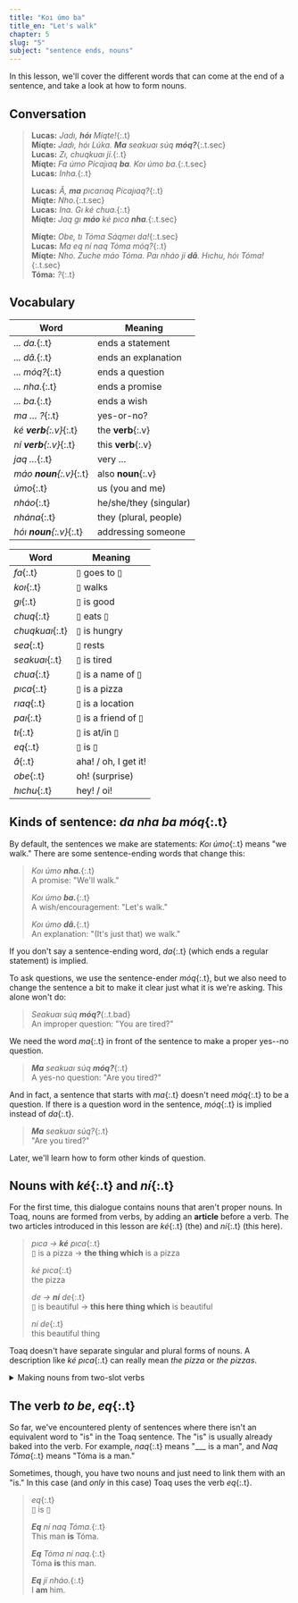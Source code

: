 ```yaml
---
title: "Koı úmo ba"
title_en: "Let's walk"
chapter: 5
slug: "5"
subject: "sentence ends, nouns"
---
```


In this lesson, we'll cover the different words that can come at the end of a sentence, and take a look at how to form nouns.

## Conversation

> **Lucas:** _Jadı, **hóı** Míqte!_{:.t} \
> **Míqte:** _Jadı, hóı Lúka. **Ma** seakuaı súq **móq?**_{:.t.sec} \
> **Lucas:** _Zı, chuqkuaı jí._{:.t} \
> **Míqte:** _Fa úmo Pícajıaq **ba**. Koı úmo ba._{:.t.sec} \
> **Lucas:** _Inha._{:.t}
>
> **Lucas:** _Â, **ma** pıcarıaq Pícajıaq?_{:.t} \
> **Míqte:** _Nho._{:.t.sec} \
> **Lucas:** _Ina. Gı ké chua._{:.t} \
> **Míqte:** _Jaq gı **máo** ké pıca **nha**._{:.t.sec}
>
> **Míqte:** _Obe, tı Tóma Sáqmeı da!_{:.t.sec} \
> **Lucas:** _Ma eq ní naq Tóma móq?_{:.t} \
> **Míqte:** _Nho. Zuche máo Tóma. Paı nháo jí **dâ**. Hıchu, hóı Tóma!_{:.t.sec} \
> **Tóma:** _?_{:.t}

## Vocabulary

<div class="side-by-side" markdown="1">

| Word | Meaning |
| ---- | ------- |
| _... da._{:.t} | ends a statement |
| _... dâ._{:.t} | ends an explanation |
| _... móq?_{:.t} | ends a question |
| _... nha._{:.t} | ends a promise |
| _... ba._{:.t} | ends a wish |
| _ma … ?_{:.t} | yes-or-no? |
| _ké **verb**{:.v}_{:.t} | the **verb**{:.v} |
| _ní **verb**{:.v}_{:.t} | this **verb**{:.v} |
| _jaq …_{:.t} | very … |
| _máo **noun**{:.v}_{:.t} | also **noun**{:.v} |
| _úmo_{:.t} | us (you and me) |
| _nháo_{:.t} | he/she/they (singular) |
| _nhána_{:.t} | they (plural, people) |
| _hóı **noun**{:.v}_{:.t} | addressing someone |

| Word | Meaning |
| ---- | ------- |
| _fa_{:.t} | ▯ goes to ▯ |
| _koı_{:.t} | ▯ walks |
| _gı_{:.t} | ▯ is good |
| _chuq_{:.t} | ▯ eats ▯ |
| _chuqkuaı_{:.t} | ▯ is hungry |
| _sea_{:.t} | ▯ rests |
| _seakuaı_{:.t} | ▯ is tired |
| _chua_{:.t} | ▯ is a name of ▯ |
| _pıca_{:.t} | ▯ is a pizza |
| _rıaq_{:.t} | ▯ is a location |
| _paı_{:.t} | ▯ is a friend of ▯ |
| _tı_{:.t} | ▯ is at/in ▯ |
| _eq_{:.t} | ▯ is ▯ |
| _â_{:.t} | aha! / oh, I get it! |
| _obe_{:.t} | oh! (surprise) |
| _hıchu_{:.t} | hey! / oi! |

</div>

## Kinds of sentence: _da nha ba móq_{:.t}

By default, the sentences we make are statements: _Koı úmo_{:.t} means "we walk." There are some sentence-ending words that change this:

> _Koı úmo **nha.**_{:.t} \
> A promise: "We'll walk."
>
> _Koı úmo **ba.**_{:.t} \
> A wish/encouragement: "Let's walk."
>
> _Koı úmo **dâ.**_{:.t} \
> An explanation: "(It's just that) we walk."

If you don't say a sentence-ending word, _da_{:.t} (which ends a regular statement) is implied.

To ask questions, we use the sentence-ender _móq_{:.t}, but we also need to change the sentence a bit to make it clear just what it is we're asking. This alone won't do:

> _Seakuaı súq **móq?**_{:.t.bad} \
> An improper question: "You are tired?"

We need the word _ma_{:.t} in front of the sentence to make a proper yes--no question.

> _**Ma** seakuaı súq **móq?**_{:.t} \
> A yes-no question: "Are you tired?"

And in fact, a sentence that starts with _ma_{:.t} doesn't need _móq_{:.t} to be a question. If there is a question word in the sentence, _móq_{:.t} is implied instead of _da_{:.t}.

> _**Ma** seakuaı súq?_{:.t} \
> "Are you tired?"

Later, we'll learn how to form other kinds of question.

## Nouns with _ké_{:.t} and _ní_{:.t}

For the first time, this dialogue contains nouns that aren't proper nouns. In Toaq, nouns are formed from verbs, by adding an **article** before a verb. The two articles introduced in this lesson are _ké_{:.t} (the) and _ní_{:.t} (this here).

> _pıca → **ké** pıca_{:.t} \
> ▯ is a pizza → **the thing which** is a pizza
>
> _ké pıca_{:.t} \
> the pizza
>
> _de → **ní** de_{:.t} \
> ▯ is beautiful → **this here thing which** is beautiful
>
> _ní de_{:.t} \
> this beautiful thing

Toaq doesn't have separate singular and plural forms of nouns. A description like _ké&nbsp;pıca_{:.t} can really mean _the pizza_ or _the pizzas_.

<!--
<details class="aside grammar" markdown="1">
<summary>Endophoric and exophoric reference</summary>

Words like "this" and "that" and "he/she/they" can refer to something mentioned elsewhere in the text: this is called **endophoric** reference.

> I thought of <u>writing a card</u>, but **that** seemed impersonal.<br>
> <small>This kind of backwards reference is called _anaphora_.</small>
>
> Even though **she**'s not good at it, <u>Mary</u> enjoys chess.<br>
> <small>This kind of forwards reference is called _cataphora_.</small>

But sometimes they don't refer to anything mentioned elsewhere. Rather, they refer to something in the shared context between the speaker and the listener. This is called **exophoric** reference.

> _(pointing at a <u>cloud</u>)_ **That one** looks like a giraffe.<br>

Some Toaq words can only be used for anaphora, whereas others can only make exophoric reference.

- _Ní_{:.t} refers exophorically to something near the speaker.
- _Ké_{:.t} is a generic definite article, like "the." (It used to be only for exophoric reference, but nowadays it's generic.)

</details>
-->

<details class="aside grammar" markdown="1">
<summary>Making nouns from two-slot verbs</summary>

If _paı_{:.t} means "▯ is a friend of ▯", can we say _ké paı_{:.t} to mean "the friend"?

Well... maybe. Toaqists certainly do this a lot, but it really faces the same problem as "underfilling", as we discussed in the previous chapter: "the friend" of _whom_? It's hard to pick a reasonable default to fill the second slot with.

In a future lesson, we'll learn how to make a noun from a verb while also filling the second slot. But for now, let's pretend you can only make nouns out of one-slot verbs.

Some two-slot verbs have one-slot variants, for ease of underfilling or making nouns out of them.

| Word | Meaning |
| ---- | ------- |
|  _chuq_{:.t} | ▯ eats ▯ |
|  _haqchuq_{:.t} | ▯ eats food |
|  _pao_{:.t} | ▯ is a parent of ▯ |
|  _deopao_{:.t} | ▯ is a parent |

</details>

## The verb _to be_, _eq_{:.t}

So far, we've encountered plenty of sentences where there isn't an equivalent word to "is" in the Toaq sentence. The "is" is usually already baked into the verb. For example, _naq_{:.t} means "\_\_\_ is a man",  and _Naq Tóma_{:.t} means "Tóma is a man."

Sometimes, though, you have two nouns and just need to link them with an "is." In this case (and _only_ in this case) Toaq uses the verb _eq_{:.t}.

> _eq_{:.t} \
> ▯ is ▯
>
> _**Eq** ní naq Tóma._{:.t} \
> This man **is** Tóma.
>
> _**Eq** Tóma ní naq._{:.t} \
> Tóma **is** this man.
>
> _**Eq** jí nháo._{:.t} \
> I **am** him.
